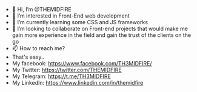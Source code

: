 - 👋 Hi, I’m @THEMIDFIRE
- 👀 I’m interested in Front-End web development
- 🌱 I’m currently learning some CSS and JS frameworks
- 💞️ I’m looking to collaborate on Front-end projects that would make me gain more experience in the field and gain the trust of the clients on the go
- 📫 How to reach me?
- That's easy..
- My facebook: https://www.facebook.com/TH3MIDFIRE/
- My Twitter: https://twitter.com/THEMIDFIRE
- My Telegram: https://t.me/TH3MIDFIRE
- My LinkedIn: https://www.linkedin.com/in/themidfire

<!---
THEMIDFIRE/THEMIDFIRE is a ✨ special ✨ repository because its `README.md` (this file) appears on your GitHub profile.
You can click the Preview link to take a look at your changes.
--->

